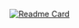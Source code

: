 [![Readme Card](https://github-readme-stats.vercel.app/api/pin/?username=TatianaRudikova&repo=BasicsOfAutomation-basics2)](https://github.com/TatianaRudikova/BasicsOfAutomation-basics2 )
